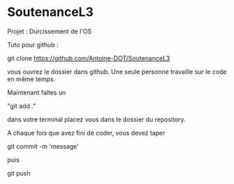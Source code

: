 # SoutenanceL3

Projet : Durcissement de l'OS

Tuto pour github : 

git clone https://github.com/Antoine-DOT/SoutenanceL3

vous ouvrez le dossier dans github. Une seule personne travaille sur le code en même temps. 

Maintenant faîtes un 

"git add ."

dans votre terminal placez vous dans le dossier du repository.

A chaque fois que avez fini de coder, vous devez taper

git commit -m 'message' 

puis

git push



